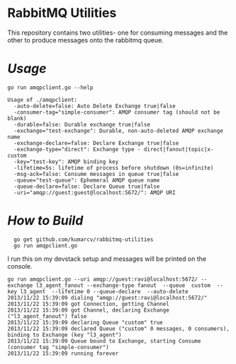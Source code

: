 RabbitMQ Utilities
==================

This repository contains two utilities- one for consuming messages and the other to produce messages onto the rabbitmq queue.

*Usage*
=======
```
go run amqpclient.go --help

Usage of ./amqpclient:
  -auto-delete=false: Auto Delete Exchange true|false
  -consumer-tag="simple-consumer": AMQP consumer tag (should not be blank)
  -durable=false: Durable exchange true|false
  -exchange="test-exchange": Durable, non-auto-deleted AMQP exchange name
  -exchange-declare=false: Declare Exchange true|false
  -exchange-type="direct": Exchange type - direct|fanout|topic|x-custom
  -key="test-key": AMQP binding key
  -lifetime=5s: lifetime of process before shutdown (0s=infinite)
  -msg-ack=false: Consume messages in queue true|false
  -queue="test-queue": Ephemeral AMQP queue name
  -queue-declare=false: Declare Queue true|false
  -uri="amqp://guest:guest@localhost:5672/": AMQP URI
```
  
  
*How to Build*
==============

```
  go get github.com/kumarcv/rabbitmq-utilities
  go run amqpclient.go 
```

I run this on my devstack setup and messages will be printed on the console.

```
go run amqpclient.go --uri amqp://guest:ravi@localhost:5672/ --exchange l3_agent_fanout --exchange-type fanout  --queue  custom  --key l3_agent  --lifetime 0 --queue-declare  --auto-delete
2013/11/22 15:39:09 dialing "amqp://guest:ravi@localhost:5672/"
2013/11/22 15:39:09 got Connection, getting Channel
2013/11/22 15:39:09 got Channel, declaring Exchange ("l3_agent_fanout") false
2013/11/22 15:39:09 declaring Queue "custom" true
2013/11/22 15:39:09 declared Queue ("custom" 0 messages, 0 consumers), binding to Exchange (key "l3_agent")
2013/11/22 15:39:09 Queue bound to Exchange, starting Consume (consumer tag "simple-consumer")
2013/11/22 15:39:09 running forever

```




  
  
